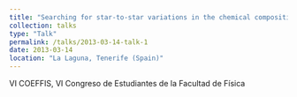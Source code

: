 ```yaml
---
title: "Searching for star-to-star variations in the chemical composition for open clusters of different age and mass"
collection: talks
type: "Talk"
permalink: /talks/2013-03-14-talk-1
date: 2013-03-14
location: "La Laguna, Tenerife (Spain)"
---
```


VI COEFFIS, VI Congreso de Estudiantes de la Facultad de Física

